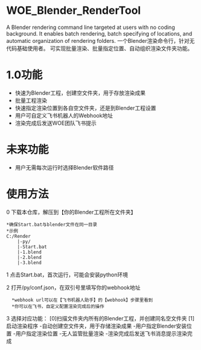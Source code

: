 # WOE_Blender_RenderTool
A Blender rendering command line targeted at users with no coding background. 
It enables batch rendering, batch specifying of locations, and automatic organization of rendering folders.
一个Blender渲染命令行，针对无代码基础使用者。
可实现批量渲染、批量指定位置、自动组织渲染文件夹功能。


# 1.0功能
- 快速为Blender工程，创建空文件夹，用于存放渲染成果
- 批量工程渲染
- 快速指定渲染位置到各自空文件夹，还是到Blender工程设置
- 用户可自定义飞书机器人的Webhook地址
- 渲染完成后发送WOE团队飞书提示

# 未来功能
- 用户无需每次运行时选择Blender软件路径

# 使用方法
0 下载本仓库，解压到【你的Blender工程所在文件夹】

    *确保Start.bat与blender文件在同一目录
    *示例
    C:/Render
        |-py/
        |-Start.bat
        |-1.blend
        |-2.blend
        |-3.blend

1 点击Start.bat，首次运行，可能会安装python环境

2 打开/py/conf.json，在双引号里填写你的webhook地址

      *webhook url可以在【飞书机器人助手】的【webhook】步骤里看到
      *你可以在飞书，自定义配置渲染完成后的操作

3 选择对应功能：
   [0]扫描文件夹内所有的Blender工程，并创建同名空文件夹
   [1]启动渲染程序
      -自动创建空文件夹，用于存储渲染成果
      -用户指定Blender安装位置
      -用户指定渲染位置
      -无人监管批量渲染
      -渲染完成后发送飞书消息提示渲染完成
   



